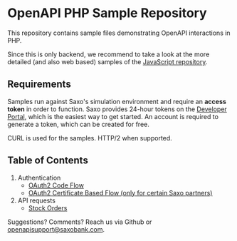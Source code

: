 # OpenAPI PHP Sample Repository

This repository contains sample files demonstrating OpenAPI interactions in PHP.

Since this is only backend, we recommend to take a look at the more detailed (and also web based) samples of the [JavaScript repository](https://saxobank.github.io/openapi-samples-js/).

## Requirements

Samples run against Saxo's simulation environment and require an **access token** in order to function. Saxo provides 24-hour tokens on the [Developer Portal](https://www.developer.saxo/openapi/token/), which is the easiest way to get started. An account is required to generate a token, which can be created for free.

CURL is used for the samples. HTTP/2 when supported.

## Table of Contents

1. Authentication
   - [OAuth2 Code Flow](authentication/oauth2-code-flow/)
   - [OAuth2 Certificate Based Flow (only for certain Saxo partners)](authentication/oauth2-certificate-flow/)
2. API requests
   - [Stock Orders](orders/)

Suggestions? Comments? Reach us via Github or [openapisupport@saxobank.com](mailto:openapisupport@saxobank.com).

